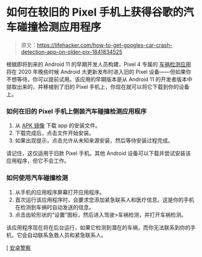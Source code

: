 # 如何在较旧的 Pixel 手机上获得谷歌的汽车碰撞检测应用程序

> 原文：<https://lifehacker.com/how-to-get-googles-car-crash-detection-app-on-older-pix-1841834525>

根据即将到来的 Android 11 的早期开发人员构建，Pixel 4 专属的 [车祸检测应用](https://lifehacker.com/how-the-pixel-4-will-detect-car-crashes-and-help-you-re-1838679721) 将在 2020 年晚些时候 Android 大更新发布时进入旧的 Pixel 设备——但如果你不想等待，你可以提前试用。该应用的早期版本是从 Android 11 的开发者版本中提取出来的，并移植到了旧的 Pixel 手机上，你现在就可以将它下载到你的设备上。



### 如何在旧的 Pixel 手机上侧装汽车碰撞检测应用程序

1.  从 [APK 镜像](https://www.apkmirror.com/apk/google-inc/personal-safety/personal-safety-1-1-286909525-dogfood-release/personal-safety-1-1-286909525-dogfood-android-apk-download/) 下载 app 的安装文件。
2.  下载完成后，点击文件开始安装。
3.  如果出现提示，点击允许从未知来源安装，然后等待安装过程完成。

请记住，这仅适用于旧款 Pixel 手机。其他 Android 设备可以下载并尝试安装该应用程序，但它不会工作。

### 如何使用汽车碰撞检测

1.  从手机的应用程序屏幕打开应用程序。
2.  首次运行该应用程序时，会要求您添加紧急联系人和医疗信息。这是你的手机在检测到车祸时自动发送的信息。
3.  点击齿轮形状的“设置”图标，然后进入驾驶>车祸检测，并打开车祸检测。

该应用程序现在将在后台运行，如果它检测到潜在的车祸，而你无法联系到你的手机，它会自动联系急救人员和紧急联系人。

[ [安卓警察](https://www.androidpolice.com/2020/02/20/pixel-4-car-crash-detection-can-now-be-sideloaded-onto-older-pixels-thanks-to-android-11-preview/)